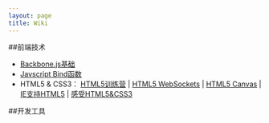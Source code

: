 ```yaml
---
layout: page
title: Wiki
---
```


##前端技术

- [Backbone.js基础](http://github.com/addyosmani/backbone-fundamentals "Backbone.js基础介绍") 
- [Javscript Bind函数](http://www.cnblogs.com/rubylouvre/archive/2010/01/05/1639541.html "Javscript Bind函数")
- HTML5 & CSS3： [HTML5训练营](http://blog.bingo929.com/google-enjoy-html5-drag-drop-filereaderenren.html "给力的 Google HTML5 训练营(HTML5 Drag&Drop 拖拽、FileReader实例教程)") | [HTML5 WebSockets](http://blog.bingo929.com/html5-websockets.html "HTML5 WebSockets 基础使用教程") | [HTML5 Canvas](http://blog.bingo929.com/html-5-canvas-the-basics-html5.html "关于HTML 5 canvas 的基础教程") | [IE支持HTML5](http://blog.bingo929.com/html5-ie-enabling-script.html "让所有IE支持HTML5的解决方案》") | [感受HTML5&CSS3](http://blog.bingo929.com/power-of-html5-css3-div-css.html "一起感受HTML5和CSS3的能量")

##开发工具
